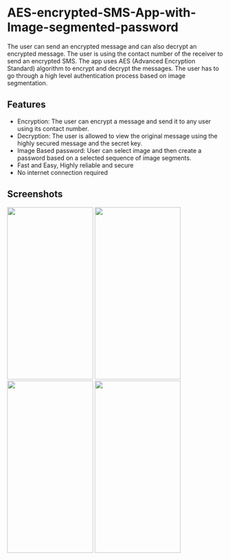 # AES-encrypted-SMS-App-with-Image-segmented-password
The user can send an encrypted message and can also decrypt an encrypted message.
The user is using the contact number of the receiver to send an encrypted SMS.
The app uses AES (Advanced Encryption Standard) algorithm to encrypt and decrypt the messages.
The user has to go through a high level authentication process based on image segmentation.
<h2>Features</h2>
<ul>
<li>Encryption: The user can encrypt a message and send it to any user using its contact number.</li>
<li>Decryption: The user is allowed to view the original message using the highly secured message and the secret key.</li>
<li>Image Based password: User can select image and then create a password based on a selected sequence of image segments.</li>
<li>Fast and Easy, Highly reliable and secure</li>
<li>No internet connection required</li>
</ul>
<h2>Screenshots</h2>
<img src="https://github.com/tachodril/AES-encrypted-SMS-App-with-Image-segmented-password/blob/master/screenshots/1.jpeg" width="200" height="400">
<img src="https://github.com/tachodril/AES-encrypted-SMS-App-with-Image-segmented-password/blob/master/screenshots/2.jpeg" width="200" height="400">
<img src="https://github.com/tachodril/AES-encrypted-SMS-App-with-Image-segmented-password/blob/master/screenshots/3.jpeg" width="200" height="400">
<img src="https://github.com/tachodril/AES-encrypted-SMS-App-with-Image-segmented-password/blob/master/screenshots/4.jpeg" width="200" height="400">
